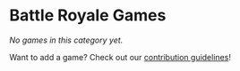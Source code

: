 # Battle Royale Games

_No games in this category yet._

Want to add a game? Check out our [contribution guidelines](../README.md#how-to-add-your-game-)!
